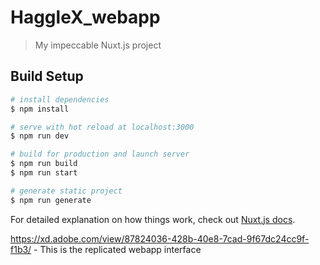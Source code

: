 # HaggleX_webapp

> My impeccable Nuxt.js project

## Build Setup

```bash
# install dependencies
$ npm install

# serve with hot reload at localhost:3000
$ npm run dev

# build for production and launch server
$ npm run build
$ npm run start

# generate static project
$ npm run generate
```

For detailed explanation on how things work, check out [Nuxt.js docs](https://nuxtjs.org).

https://xd.adobe.com/view/87824036-428b-40e8-7cad-9f67dc24cc9f-f1b3/ - This is the replicated webapp interface
